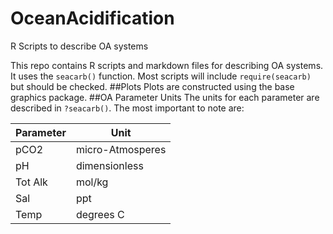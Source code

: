 OceanAcidification
==================

R Scripts to describe OA systems

This repo contains R scripts and markdown files for describing OA systems. It uses the ```seacarb()``` function. Most scripts will include ```require(seacarb)``` but should be checked.
##Plots
Plots are constructed using the base graphics package.
##OA Parameter Units
The units for each parameter are described in ```?seacarb()```. The most important to note are:

Parameter |Unit
----------|----------------
pCO2      |micro-Atmosperes
pH        |dimensionless
Tot Alk   |mol/kg
Sal       |ppt
Temp      |degrees C

